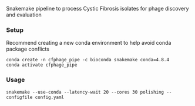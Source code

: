 Snakemake pipeline to process Cystic Fibrosis isolates for phage discovery and evaluation

### Setup
Recommend creating a new conda environment to help avoid conda package conflicts

```shell script
conda create -n cfphage_pipe -c bioconda snakemake conda=4.8.4
conda activate cfphage_pipe
```

### Usage
```shell script
snakemake --use-conda --latency-wait 20 --cores 30 polishing --configfile config.yaml 
```
